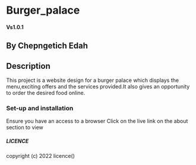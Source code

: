 # Burger_palace
#### Vs1.0.1
## By Chepngetich Edah
## Description
This project is a website design for a burger palace which displays the menu,exciting offers and the services provided.It also gives an opportunity to order the desired food online.
### Set-up and installation
Ensure you have an access to a browser
Click on the live link on the about section to view 
##### LICENCE
copyright (c) 2022 licence()


